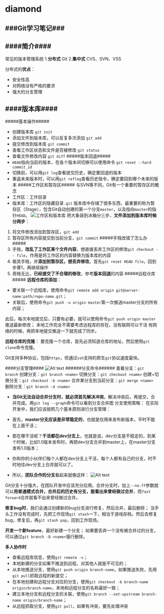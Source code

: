 # diamond

###Git学习笔记###
----------------
####简介####
-------
常见的版本管理系统
1.**分布式**
Git
2.**集中式**
CVS、SVN、VSS

分布式的**优点**：
- 安全性高
- 对网络没有严格的要求
- 强大的分支管理

####版本库####
------------------------------
#####基本操作#####
- 创建版本库
`git init`
- 添加文件到版本库，可以反复多次添加
`git add`
- 提交修改到版本库
`git commit` 
- 查看工作区状态和文件是否被修改
`git status`
- 查看文件修改内容
`git diff`
#####版本回退#####
- `HEAD`指向当前的版本，在各个版本间切换可以使用命令
`git reset --hard commit_id`
- 切换前，可以用`git log`查看提交历史，确定要回退的版本
- 重返未来版本时，可以用`git reflog`查看历史指令，确定要回到哪个未来的版本
#####工作区和暂存区#####
与SVN等不同，Git有一个重要的暂存区的概念
- 工作区：工作目录
- 版本库：工作区的隐藏目录`.git`
版本库中存储了很多东西，最重要的称为暂存区（Stage），包含Git自动创建的第一个分支`master`，以及指向`master`的指针`HEAD`。
![工作区和版本库](./工作区和版本库.jpg)
把大象装到冰箱分三步，**文件添加到版本库时候分两步**：
1. 将文件修改添加到暂存区，`git add`
2. 暂存区所有内容提交到当前分支，`git commit`
#####手贱改错了怎么办#####
1. 手贱，**改乱了工作区某个文件内容**，想直接丢弃工作区的修改`git checkout -- file`，作用是将工作区的内容替换为版本库的内容
2. 极其手贱，并**添加到暂存区，想丢弃修改**，首先`git reset HEAD file`，回到步骤1，再继续操作
3. 奇贱无比，**已经提交了不合理的修改**，参考**版本回退**的内容
#####远程仓库#####
**远程仓库的添加**：
- 要关联一个远程库，使用命令`git remote add origin git@server-name:path/repo-name.git`；
- 关联后，使用命令`git push -u origin master`第一次推送master分支的所有内容；

此后，每次本地提交后，只要有必要，就可以使用命令`git push origin master`推送最新修改；
本地工作完全不需要考虑远程库的存在，没有联网可以干活
有网络的时候，再把本地提交推送一下就完成了同步。

**远程仓库的克隆**：
要克隆一个仓库，首先必须知道仓库的地址，然后使用`git clone`命令克隆。

Git支持多种协议，包括`https`，但通过`ssh`支持的原生`git`协议速度最快。

####分支管理####
![Alt text](./1422367900368.png)
######分支命令######
查看分支：`git branch`
创建分支：`git branch <name>`
切换分支：`git checkout <name>` 
创建+切换分支：`git checkout -b <name>` 
合并某分支到当前分支：`git merge <name> `
删除分支：`git branch -d <name>`

- **当Git无法自动合并分支时，就必须首先解决冲突**。解决冲突后，再提交，合并完成。用`git log --graph`命令可以看到分支合并图
分支使用策略：
在实际开发中，我们应该按照几个基本原则进行分支管理：

- 首先，**master分支应该是非常稳定的**，也就是仅用来发布新版本，平时不能在上面干活；

- 那在哪干活呢？**干活都在dev分支上**，也就是说，dev分支是不稳定的，到某个时候，比如1.0版本发布时，再把dev分支合并到master上，在master分支发布1.0版本；

- 你和你的小伙伴们每个人都在dev分支上干活，每个人都有自己的分支，时不时地往dev分支上合并就可以了。

- 所以，**团队合作的分支**看起来就像这样：
![Alt text](./1.jpg)

 
Git分支十分强大，在团队开发中应该充分应用。合并分支时，加上`--no-ff`参数就可以**用普通模式合并，合并后的历史有分支，能看出来曾经做过合并**，而`fast forward`合并就看不出来曾经做过合并。

**修复bug时**，我们会通过创建新的bug分支进行修复，然后合并，最后删除；
当手头工作没有完成时，先把工作现场`git stash`一下，相当于游戏存档，然后去修复bug，修复后，再`git stash pop`，回到工作现场。

**开发一个新feature**，最好新建一个分支；
如果要丢弃一个没有被合并过的分支，可以通过`git branch -D <name>`强行删除。


**多人协作时**

- 查看远程库信息，使用`git remote -v`；
- 本地新建的分支如果不推送到远程，对其他人就是不可见的；
- 从本地推送分支，使用`git push origin branch-name`，如果推送失败，先用`git pull`抓取远程的新提交；
- 在本地创建和远程分支对应的分支，使用`git checkout -b branch-name origin/branch-name`，本地和远程分支的名称最好一致；
- 建立本地分支和远程分支的关联，使用`git branch --set-upstream branch-name origin/branch-name`；
- 从远程抓取分支，使用`git pull`，如果有冲突，要先处理冲突


